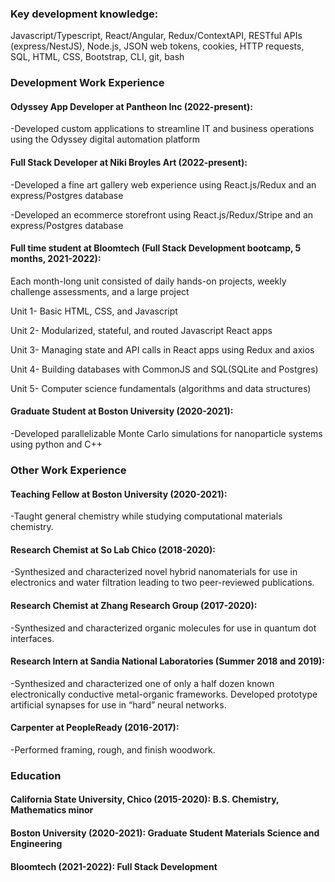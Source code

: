 <h3>Key development knowledge: </h3> <p>Javascript/Typescript, React/Angular, Redux/ContextAPI, RESTful APIs (express/NestJS), Node.js, JSON web tokens, cookies, HTTP requests, SQL, HTML, CSS, Bootstrap, CLI, git, bash </p>

<h3>Development Work Experience</h3>
<h4>Odyssey App Developer at Pantheon Inc (2022-present):</h4>
<p>-Developed custom applications to streamline IT and business operations using the Odyssey digital automation platform</p>
<h4>Full Stack Developer at Niki Broyles Art (2022-present):</h4>
<p>-Developed a fine art gallery web experience using React.js/Redux and an express/Postgres database</p>
<p>-Developed an ecommerce storefront using React.js/Redux/Stripe and an express/Postgres database</p>
<h4>Full time student at Bloomtech (Full Stack Development bootcamp, 5 months, 2021-2022):</h4>
<p>Each month-long unit consisted of daily hands-on projects, weekly challenge assessments, and a large project</p>
<p>Unit 1- Basic HTML, CSS, and Javascript</p>
<p>Unit 2- Modularized, stateful, and routed Javascript React apps</p>
<p>Unit 3- Managing state and API calls in React apps using Redux and axios</p>
<p>Unit 4- Building databases with CommonJS and SQL(SQLite and Postgres)</p>
<p>Unit 5- Computer science fundamentals (algorithms and data structures)</p>
<h4>Graduate Student at Boston University (2020-2021):</h4>
<p>-Developed parallelizable Monte Carlo simulations for nanoparticle systems using python and C++<p>

<h3>Other Work Experience</h3>
<h4>Teaching Fellow at Boston University (2020-2021):</h4> 
<p>-Taught general chemistry while studying computational materials chemistry.<p>
<h4>Research Chemist at So Lab Chico (2018-2020):</h4>
<p>-Synthesized and characterized novel hybrid nanomaterials for use in electronics and water filtration leading to two peer-reviewed publications.</p>
<h4>Research Chemist at Zhang Research Group (2017-2020):</h4>
<p>-Synthesized and characterized organic molecules for use in quantum dot interfaces.</p>
<h4>Research Intern at Sandia National Laboratories (Summer 2018 and 2019):</h4>
<p>-Synthesized and characterized one of only a half dozen known electronically conductive metal-organic frameworks. Developed prototype artificial synapses for use in “hard” neural networks.</p>
<h4>Carpenter at PeopleReady (2016-2017):</h4> 
<p>-Performed framing, rough, and finish woodwork.</p>

<h3>Education</h3>
<h4>California State University, Chico (2015-2020): B.S. Chemistry, Mathematics minor</h4>
<h4>Boston University (2020-2021): Graduate Student Materials Science and Engineering</h4>
<h4>Bloomtech (2021-2022): Full Stack Development</h4>
